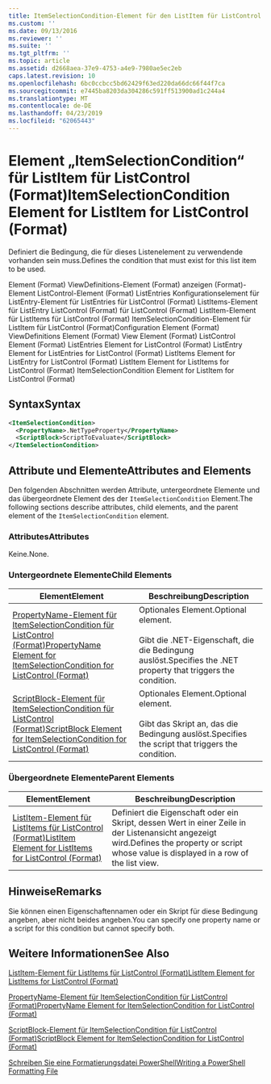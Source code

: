 ```yaml
---
title: ItemSelectionCondition-Element für den ListItem für ListControl (Format) | Microsoft-Dokumentation
ms.custom: ''
ms.date: 09/13/2016
ms.reviewer: ''
ms.suite: ''
ms.tgt_pltfrm: ''
ms.topic: article
ms.assetid: d2668aea-37e9-4753-a4e9-7980ae5ec2eb
caps.latest.revision: 10
ms.openlocfilehash: 6bc0ccbcc5bd62429f63ed220da66dc66f44f7ca
ms.sourcegitcommit: e7445ba8203da304286c591ff513900ad1c244a4
ms.translationtype: MT
ms.contentlocale: de-DE
ms.lasthandoff: 04/23/2019
ms.locfileid: "62065443"
---
```

# <a name="itemselectioncondition-element-for-listitem-for-listcontrol-format"></a><span data-ttu-id="ae28a-102">Element „ItemSelectionCondition“ für ListItem für ListControl (Format)</span><span class="sxs-lookup"><span data-stu-id="ae28a-102">ItemSelectionCondition Element for ListItem for ListControl (Format)</span></span>

<span data-ttu-id="ae28a-103">Definiert die Bedingung, die für dieses Listenelement zu verwendende vorhanden sein muss.</span><span class="sxs-lookup"><span data-stu-id="ae28a-103">Defines the condition that must exist for this list item to be used.</span></span>

<span data-ttu-id="ae28a-104">Element (Format) ViewDefinitions-Element (Format) anzeigen (Format)-Element ListControl-Element (Format) ListEntries Konfigurationselement für ListEntry-Element für ListEntries für ListControl (Format) ListItems-Element für ListEntry ListControl (Format) für ListControl (Format) ListItem-Element für ListItems für ListControl (Format) ItemSelectionCondition-Element für ListItem für ListControl (Format)</span><span class="sxs-lookup"><span data-stu-id="ae28a-104">Configuration Element (Format) ViewDefinitions Element (Format) View Element (Format) ListControl Element (Format) ListEntries Element for ListControl (Format) ListEntry Element for ListEntries for ListControl (Format) ListItems Element for ListEntry for ListControl (Format) ListItem Element for ListItems for ListControl (Format) ItemSelectionCondition Element for ListItem for ListControl (Format)</span></span>

## <a name="syntax"></a><span data-ttu-id="ae28a-105">Syntax</span><span class="sxs-lookup"><span data-stu-id="ae28a-105">Syntax</span></span>

```xml
<ItemSelectionCondition>
  <PropertyName>.NetTypeProperty</PropertyName>
  <ScriptBlock>ScriptToEvaluate</ScriptBlock>
</ItemSelectionCondition>
```

## <a name="attributes-and-elements"></a><span data-ttu-id="ae28a-106">Attribute und Elemente</span><span class="sxs-lookup"><span data-stu-id="ae28a-106">Attributes and Elements</span></span>

<span data-ttu-id="ae28a-107">Den folgenden Abschnitten werden Attribute, untergeordnete Elemente und das übergeordnete Element des der `ItemSelectionCondition` Element.</span><span class="sxs-lookup"><span data-stu-id="ae28a-107">The following sections describe attributes, child elements, and the parent element of the `ItemSelectionCondition` element.</span></span>

### <a name="attributes"></a><span data-ttu-id="ae28a-108">Attributes</span><span class="sxs-lookup"><span data-stu-id="ae28a-108">Attributes</span></span>

<span data-ttu-id="ae28a-109">Keine.</span><span class="sxs-lookup"><span data-stu-id="ae28a-109">None.</span></span>

### <a name="child-elements"></a><span data-ttu-id="ae28a-110">Untergeordnete Elemente</span><span class="sxs-lookup"><span data-stu-id="ae28a-110">Child Elements</span></span>

|<span data-ttu-id="ae28a-111">Element</span><span class="sxs-lookup"><span data-stu-id="ae28a-111">Element</span></span>|<span data-ttu-id="ae28a-112">Beschreibung</span><span class="sxs-lookup"><span data-stu-id="ae28a-112">Description</span></span>|
|-------------|-----------------|
|[<span data-ttu-id="ae28a-113">PropertyName-Element für ItemSelectionCondition für ListControl (Format)</span><span class="sxs-lookup"><span data-stu-id="ae28a-113">PropertyName Element for ItemSelectionCondition for ListControl (Format)</span></span>](./propertyname-element-for-itemselectioncondition-for-listcontrol-format.md)|<span data-ttu-id="ae28a-114">Optionales Element.</span><span class="sxs-lookup"><span data-stu-id="ae28a-114">Optional element.</span></span><br /><br /> <span data-ttu-id="ae28a-115">Gibt die .NET-Eigenschaft, die die Bedingung auslöst.</span><span class="sxs-lookup"><span data-stu-id="ae28a-115">Specifies the .NET property that triggers the condition.</span></span>|
|[<span data-ttu-id="ae28a-116">ScriptBlock-Element für ItemSelectionCondition für ListControl (Format)</span><span class="sxs-lookup"><span data-stu-id="ae28a-116">ScriptBlock Element for ItemSelectionCondition for ListControl (Format)</span></span>](./scriptblock-element-for-itemselectioncondition-for-listcontrol-format.md)|<span data-ttu-id="ae28a-117">Optionales Element.</span><span class="sxs-lookup"><span data-stu-id="ae28a-117">Optional element.</span></span><br /><br /> <span data-ttu-id="ae28a-118">Gibt das Skript an, das die Bedingung auslöst.</span><span class="sxs-lookup"><span data-stu-id="ae28a-118">Specifies the script that triggers the condition.</span></span>|

### <a name="parent-elements"></a><span data-ttu-id="ae28a-119">Übergeordnete Elemente</span><span class="sxs-lookup"><span data-stu-id="ae28a-119">Parent Elements</span></span>

|<span data-ttu-id="ae28a-120">Element</span><span class="sxs-lookup"><span data-stu-id="ae28a-120">Element</span></span>|<span data-ttu-id="ae28a-121">Beschreibung</span><span class="sxs-lookup"><span data-stu-id="ae28a-121">Description</span></span>|
|-------------|-----------------|
|[<span data-ttu-id="ae28a-122">ListItem-Element für ListItems für ListControl (Format)</span><span class="sxs-lookup"><span data-stu-id="ae28a-122">ListItem Element for ListItems for ListControl (Format)</span></span>](./listitem-element-for-listitems-for-listcontrol-format.md)|<span data-ttu-id="ae28a-123">Definiert die Eigenschaft oder ein Skript, dessen Wert in einer Zeile in der Listenansicht angezeigt wird.</span><span class="sxs-lookup"><span data-stu-id="ae28a-123">Defines the property or script whose value is displayed in a row of the list view.</span></span>|

## <a name="remarks"></a><span data-ttu-id="ae28a-124">Hinweise</span><span class="sxs-lookup"><span data-stu-id="ae28a-124">Remarks</span></span>

<span data-ttu-id="ae28a-125">Sie können einen Eigenschaftennamen oder ein Skript für diese Bedingung angeben, aber nicht beides angeben.</span><span class="sxs-lookup"><span data-stu-id="ae28a-125">You can specify one property name or a script for this condition but cannot specify both.</span></span>

## <a name="see-also"></a><span data-ttu-id="ae28a-126">Weitere Informationen</span><span class="sxs-lookup"><span data-stu-id="ae28a-126">See Also</span></span>

[<span data-ttu-id="ae28a-127">ListItem-Element für ListItems für ListControl (Format)</span><span class="sxs-lookup"><span data-stu-id="ae28a-127">ListItem Element for ListItems for ListControl (Format)</span></span>](./listitem-element-for-listitems-for-listcontrol-format.md)

[<span data-ttu-id="ae28a-128">PropertyName-Element für ItemSelectionCondition für ListControl (Format)</span><span class="sxs-lookup"><span data-stu-id="ae28a-128">PropertyName Element for ItemSelectionCondition for ListControl (Format)</span></span>](./propertyname-element-for-itemselectioncondition-for-listcontrol-format.md)

[<span data-ttu-id="ae28a-129">ScriptBlock-Element für ItemSelectionCondition für ListControl (Format)</span><span class="sxs-lookup"><span data-stu-id="ae28a-129">ScriptBlock Element for ItemSelectionCondition for ListControl (Format)</span></span>](./scriptblock-element-for-itemselectioncondition-for-listcontrol-format.md)

[<span data-ttu-id="ae28a-130">Schreiben Sie eine Formatierungsdatei PowerShell</span><span class="sxs-lookup"><span data-stu-id="ae28a-130">Writing a PowerShell Formatting File</span></span>](./writing-a-powershell-formatting-file.md)
